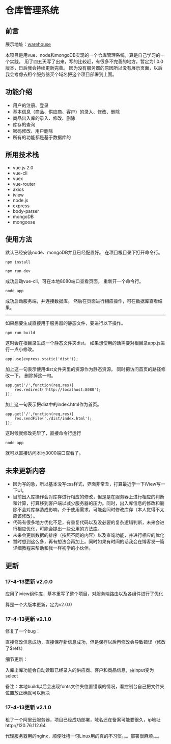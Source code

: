 # 仓库管理系统

## 前言
展示地址：<a href="http://120.76.112.64">warehouse</a>

本项目是用vue、node和mongoDB实现的一个仓库管理系统，算是自己学习的一个实践。
用了四五天写了出来，写的比较赶，有很多不完善的地方，暂定为1.0.0版本，日后我会持续更新完善。
因为没有服务器的原因所以没有展示页面，以后我会考虑去租个服务器买个域名把这个项目部署到上面。

## 功能介绍
* 用户的注册、登录
* 基本信息（商品、供应商、客户）的录入、修改、删除
* 商品出入库的录入、修改、删除
* 库存的查询
* 密码修改、用户删除
* 所有的功能都是基于数据库的

## 所用技术栈
* vue.js  2.0
* vue-cli
* vuex
* vue-router
* axios
* iview
* node.js
* express
* body-parser
* mongoDB
* mongoose

## 使用方法
默认已经安装node、mongoDB并且已经配置好。
在项目根目录下打开命令行。

	npm install

	npm run dev
成功启动vue-cli，可在本地8080端口查看页面。
重新开一个命令行。

	node app
成功启动服务端，并连接数据库。
然后在页面进行相应操作，可在数据库查看结果。

---
如果想要生成直接用于服务器的静态文件，要进行以下操作。

	npm run build
这时会在根目录生成一个静态文件夹dist。
如果想使用的话需要对根目录app.js进行一点小修改。

	app.use(express.static('dist'));
加上这一句表示使用dist文件夹里的资源作为静态资源。
同时把访问首页的路径修改一下。
删除掉这一句。

	app.get('/',function(req,res){
		res.redirect('http://localhost:8080');
	});
加上这一句表示把dist中的index.html作为首页。

	app.get('/',function(req,res){
		res.sendFile('./dist/index.html');
	});

这时候就修改完毕了，直接命令行运行

	node app
就可以直接访问本地3000端口查看了。

## 未来更新内容
* 因为写的急，所以基本没写css样式，界面非常丑，打算最近学一下iView写一下UI。
* 目前出入库操作会对库存进行相应的修改，但是是在服务器上进行相应的判断和计算，打算移到客户端以减少服务器的压力。同时，出入库信息的修改和删除不会对库存造成影响，介于使用需求，可能会同时修改库存（本人觉得不太应该修改）。
* 代码有很多地方优化不足，有重复代码以及没必要的复杂逻辑判断，未来会进行相应优化，可能会提出一些公用的方法库。
* 未来会更新数据的排序（按照不同的内容）以及查询功能，并进行相应的优化
* 暂时想到这么多，再有想法会再加上。同时如果有时间的话我会在博客发一篇详细教程来帮助和我一样初学的小伙伴。

## 更新
### 17-4-13更新 v2.0.0
应用了iview组件库，基本重写了整个项目，对服务端路由以及各组件进行了优化

算是一个大版本更新，定为v2.0.0

### 17-4-13更新 v2.1.0
修复了一个bug：
    
直接修改信息成功，直接保存新信息成功，但是保存以后再修改会导致错误（修改了$refs）

细节更新：

入库出库功能会自动读取已经录入的供应商、客户和商品信息，由input变为select

备注：本地build以后会出现fonts文件夹位置错误的情况，看控制台自己把文件夹位置放正确就可以解决

### 17-4-13更新 v2.1.0
租了一个阿里云服务器，项目已经成功部署，域名还在备案可能要很久，ip地址http://120.76.112.64

代理服务器用的nginx，顺便吐槽一句Linux用的真的不习惯。。。部署很麻烦。。。
